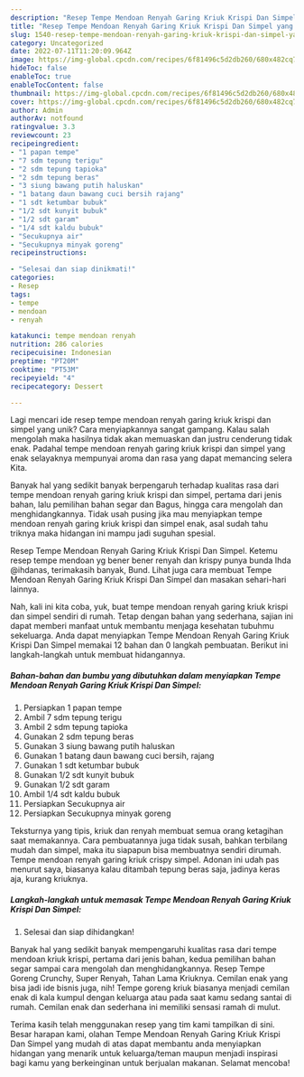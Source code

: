 ```yaml
---
description: "Resep Tempe Mendoan Renyah Garing Kriuk Krispi Dan Simpel yang Mantap"
title: "Resep Tempe Mendoan Renyah Garing Kriuk Krispi Dan Simpel yang Mantap"
slug: 1540-resep-tempe-mendoan-renyah-garing-kriuk-krispi-dan-simpel-yang-mantap
category: Uncategorized
date: 2022-07-11T11:20:09.964Z
image: https://img-global.cpcdn.com/recipes/6f81496c5d2db260/680x482cq70/tempe-mendoan-renyah-garing-kriuk-krispi-dan-simpel-foto-resep-utama.jpg
hideToc: false
enableToc: true
enableTocContent: false
thumbnail: https://img-global.cpcdn.com/recipes/6f81496c5d2db260/680x482cq70/tempe-mendoan-renyah-garing-kriuk-krispi-dan-simpel-foto-resep-utama.jpg
cover: https://img-global.cpcdn.com/recipes/6f81496c5d2db260/680x482cq70/tempe-mendoan-renyah-garing-kriuk-krispi-dan-simpel-foto-resep-utama.jpg
author: Admin
authorAv: notfound
ratingvalue: 3.3
reviewcount: 23
recipeingredient:
- "1 papan tempe"
- "7 sdm tepung terigu"
- "2 sdm tepung tapioka"
- "2 sdm tepung beras"
- "3 siung bawang putih haluskan"
- "1 batang daun bawang cuci bersih rajang"
- "1 sdt ketumbar bubuk"
- "1/2 sdt kunyit bubuk"
- "1/2 sdt garam"
- "1/4 sdt kaldu bubuk"
- "Secukupnya air"
- "Secukupnya minyak goreng"
recipeinstructions:

- "Selesai dan siap dinikmati!"
categories:
- Resep
tags:
- tempe
- mendoan
- renyah

katakunci: tempe mendoan renyah 
nutrition: 286 calories
recipecuisine: Indonesian
preptime: "PT20M"
cooktime: "PT53M"
recipeyield: "4"
recipecategory: Dessert

---
```





Lagi mencari ide resep tempe mendoan renyah garing kriuk krispi dan simpel yang unik? Cara menyiapkannya sangat gampang. Kalau salah mengolah maka hasilnya tidak akan memuaskan dan justru cenderung tidak enak. Padahal tempe mendoan renyah garing kriuk krispi dan simpel yang enak selayaknya mempunyai aroma dan rasa yang dapat memancing selera Kita.





Banyak hal yang sedikit banyak berpengaruh terhadap kualitas rasa dari tempe mendoan renyah garing kriuk krispi dan simpel, pertama dari jenis bahan, lalu pemilihan bahan segar dan Bagus, hingga cara mengolah dan menghidangkannya. Tidak usah pusing jika mau menyiapkan tempe mendoan renyah garing kriuk krispi dan simpel enak,      asal sudah tahu triknya maka hidangan ini mampu jadi suguhan spesial.














Resep Tempe Mendoan Renyah Garing Kriuk Krispi Dan Simpel. Ketemu resep tempe mendoan yg bener bener renyah dan krispy punya bunda Ihda @ihdanas, terimakasih banyak, Bund. Lihat juga cara membuat Tempe Mendoan Renyah Garing Kriuk Krispi Dan Simpel dan masakan sehari-hari lainnya.






Nah, kali ini kita coba, yuk, buat tempe mendoan renyah garing kriuk krispi dan simpel sendiri di rumah. Tetap dengan bahan yang sederhana, sajian ini dapat memberi manfaat untuk membantu menjaga kesehatan tubuhmu sekeluarga. Anda dapat menyiapkan Tempe Mendoan Renyah Garing Kriuk Krispi Dan Simpel memakai 12 bahan dan 0 langkah pembuatan. Berikut ini langkah-langkah untuk membuat hidangannya.

<!--inarticleads1-->

##### Bahan-bahan dan bumbu yang dibutuhkan dalam menyiapkan Tempe Mendoan Renyah Garing Kriuk Krispi Dan Simpel:

1. Persiapkan 1 papan tempe
1. Ambil 7 sdm tepung terigu
1. Ambil 2 sdm tepung tapioka
1. Gunakan 2 sdm tepung beras
1. Gunakan 3 siung bawang putih haluskan
1. Gunakan 1 batang daun bawang cuci bersih, rajang
1. Gunakan 1 sdt ketumbar bubuk
1. Gunakan 1/2 sdt kunyit bubuk
1. Gunakan 1/2 sdt garam
1. Ambil 1/4 sdt kaldu bubuk
1. Persiapkan Secukupnya air
1. Persiapkan Secukupnya minyak goreng


Teksturnya yang tipis, kriuk dan renyah membuat semua orang ketagihan saat memakannya. Cara pembuatannya juga tidak susah, bahkan terbilang mudah dan simpel, maka itu siapapun bisa membuatnya sendiri dirumah. Tempe mendoan renyah garing kriuk crispy simpel. Adonan ini udah pas menurut saya, biasanya kalau ditambah tepung beras saja, jadinya keras aja, kurang kriuknya. 

<!--inarticleads2-->

##### Langkah-langkah untuk memasak Tempe Mendoan Renyah Garing Kriuk Krispi Dan Simpel:


1. Selesai dan siap dihidangkan!

Banyak hal yang sedikit banyak mempengaruhi kualitas rasa dari tempe mendoan kriuk krispi, pertama dari jenis bahan, kedua pemilihan bahan segar sampai cara mengolah dan menghidangkannya. Resep Tempe Goreng Crunchy, Super Renyah, Tahan Lama Kriuknya. Cemilan enak yang bisa jadi ide bisnis juga, nih! Tempe goreng kriuk biasanya menjadi cemilan enak di kala kumpul dengan keluarga atau pada saat kamu sedang santai di rumah. Cemilan enak dan sederhana ini memiliki sensasi ramah di mulut. 

Terima kasih telah menggunakan resep yang tim kami tampilkan di sini. Besar harapan kami, olahan Tempe Mendoan Renyah Garing Kriuk Krispi Dan Simpel yang mudah di atas dapat membantu anda menyiapkan hidangan yang menarik untuk keluarga/teman maupun menjadi inspirasi bagi kamu yang berkeinginan untuk berjualan makanan. Selamat mencoba!
